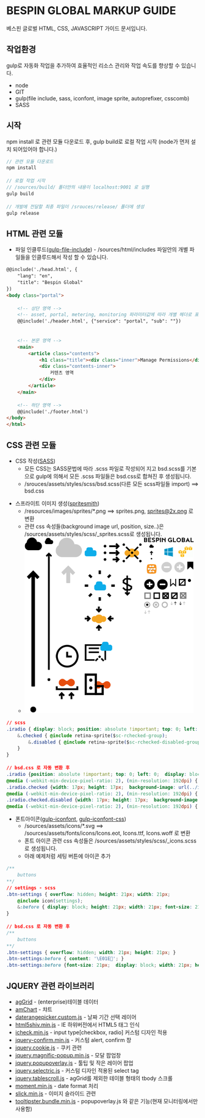 # BESPIN GLOBAL MARKUP GUIDE
베스핀 글로벌 HTML, CSS, JAVASCRIPT 가이드 문서입니다.



## 작업환경
  gulp로 자동화 작업을 추가하여 효율적인 리소스 관리와 작업 속도를 향상할 수 있습니다.

  - node
  - GIT
  - gulp(file include, sass, iconfont, image sprite, autoprefixer, csscomb)
  - SASS


  
## 시작
npm install 로 관련 모듈 다운로드 후, gulp build로 로컬 작업 시작
(node가 먼저 설치 되어있어야 합니다.)

```js
// 관련 모듈 다운로드
npm install

// 로컬 작업 시작
// /sources/build/ 폴더안의 내용이 localhost:9001 로 실행
gulp build

// 개발에 전달할 최종 파일이 /srouces/release/ 폴더에 생성
gulp release
```




## HTML 관련 모듈

* 파일 인클루드([gulp-file-include]) - /sources/html/includes 파일안의 개별 파일들을 인클루드해서 작성 할 수 있습니다.

```html
@@include('./head.html', {
	"lang": "en",
	"title": "Bespin Global"
})
<body class="portal">

	<!-- 상단 영역 -->
	<!-- asset, portal, metering, monitoring 파라미터값에 따라 개별 헤더로 표시 -->
	@@include('./header.html', {"service": "portal", "sub": ""})


	<!-- 본문 영역 -->
	<main>
		<article class="contents">
			<h1 class="title"><div class="inner">Manage Permissions</div></h1>
			<div class="contents-inner">
				커텐츠 영역
			</div>
		</article>
	</main>

	<!-- 하단 영역 -->
	@@include('./footer.html')
</body>
</html>
```
[gulp-file-include]: https://www.npmjs.com/package/gulp-file-include





## CSS 관련 모듈

- CSS 작성([SASS])
  - 모든 CSS는 SASS문법에 따라 .scss 파일로 작성되어 지고 bsd.scss를 기본으로 gulp에 의해서 모든 .scss 파일들은 bsd.css로 합쳐진 후 생성됩니다.
  - /srouces/assets/styles/scss/bsd.scss(다른 모든 scss파일들 import) ==> bsd.css

[SASS]: http://sass-lang.com/

- 스프라이트 이미지 생성([spritesmith])
  - /resources/images/sprites/*.png ==> sprites.png, sprites@2x.png 로 변환
  - 관련 css 속성들(background image url, position, size..)은 /sources/assets/styles/scss/_sprites.scss로 생성됩니다.
  - ![Image of Sprites](sources/assets/images/sprites.png)
``` css
// scss
.iradio { display: block; position: absolute !important; top: 0; left: 0; @include retina-sprite($sc-runchecked-group);
	&.checked { @include retina-sprite($sc-rchecked-group);
		&.disabled { @include retina-sprite($sc-rchecked-disabled-group); }
	}
}

// bsd.css 로 자동 변환 후
.iradio {position: absolute !important; top: 0; left: 0;  display: block; width: 17px; height: 17px; background-image: url(../images/sprites.png); background-position: -359px -167px; }
@media (-webkit-min-device-pixel-ratio: 2), (min-resolution: 192dpi) { .iradio { background-image: url(../images/sprites@2x.png); background-size: 443px 458px; } }
.iradio.checked {width: 17px; height: 17px;  background-image: url(../images/sprites.png); background-position: -313px -167px; }
@media (-webkit-min-device-pixel-ratio: 2), (min-resolution: 192dpi) { .iradio.checked { background-image: url(../images/sprites@2x.png); background-size: 443px 458px; } }
.iradio.checked.disabled {width: 17px; height: 17px;  background-image: url(../images/sprites.png); background-position: -336px -167px; }
@media (-webkit-min-device-pixel-ratio: 2), (min-resolution: 192dpi) { .iradio.checked.disabled { background-image: url(../images/sprites@2x.png); background-size: 443px 458px; } }
```

[spritesmith]: https://github.com/Ensighten/spritesmith

- 폰트아이콘([gulp-iconfont], [gulp-iconfont-css])
  - /sources/assets/icons/*.svg ==> /sources/assets/fonts/icons/Icons.eot, Icons.ttf, Icons.woff 로 변환
  - 폰트 아이콘 관련 css 속성들은 /sources/assets/styles/scss/_icons.scss로 생성됩니다.
  - 아래 예제처럼 세팅 버튼에 아이콘 추가

``` css
/**
	buttons
**/
// settings - scss
.btn-settings { overflow: hidden; height: 21px; width: 21px;
	@include icon(settings); 
	&:before { display: block; height: 21px; width: 21px; font-size: 21px; color: #666; }
}

// bsd.css 로 자동 변환 후
/**
	buttons
**/
.btn-settings { overflow: hidden; width: 21px; height: 21px; }
.btn-settings:before { content: '\E01E'; }
.btn-settings:before {font-size: 21px;  display: block; width: 21px; height: 21px; color: #666; }
```

[gulp-iconfont]: https://www.npmjs.com/package/gulp-iconfont
[gulp-iconfont-css]: https://www.npmjs.com/package/gulp-iconfont-css





## JQUERY 관련 라이브러리
- [agGrid] - (enterprise)테이블 데이터
- [amChart] - 챠트
- [daterangepicker.custom.js] - 날짜 기간 선택 레이어
- [html5shiv.min.js] - IE 하위버전에서 HTML5 태그 인식
- [icheck.min.js] - input type[checkbox, radio] 커스텀 디자인 적용
- [jquery-confirm.min.js] - 커스텀 alert, confirm 창
- [jquery.cookie.js] - 쿠키 관련
- [jquery.magnific-popup.min.js] - 모달 팝업창
- [jquery.popupoverlay.js] - 툴팁 및 작은 레이어 팝업
- [jquery.selectric.js] - 커스텀 디자인 적용된 select tag
- [jquery.tablescroll.js] - agGrid를 제외한 테이블 형태의 tbody 스크롤
- [moment.min.js] - date format 처리
- [slick.min.js] - 이미지 슬라이드 관련
- [tooltipster.bundle.min.js] - popupoverlay.js 와 같은 기능(현재 모니터링에서만 사용함)

[agGrid]: https://www.ag-grid.com/
[amChart]: https://www.amcharts.com/
[daterangepicker.custom.js]: http://www.daterangepicker.com/
[html5shiv.min.js]: https://github.com/aFarkas/html5shiv
[icheck.min.js]: https://github.com/fronteed/iCheck/
[jquery-confirm.min.js]: http://craftpip.github.io/jquery-confirm/
[jquery.cookie.js]: https://github.com/carhartl/jquery-cookie
[jquery.magnific-popup.min.js]: http://dimsemenov.com/plugins/magnific-popup/documentation.html
[jquery.popupoverlay.js]: http://dev.vast.com/jquery-popup-overlay/
[jquery.selectric.js]: http://selectric.js.org/demo.html
[jquery.tablescroll.js]: http://www.farinspace.com/jquery-scrollable-table-plugin/
[moment.min.js]: http://momentjs.com/
[slick.min.js]: http://kenwheeler.github.io/slick/
[tooltipster.bundle.min.js]: http://iamceege.github.io/tooltipster/
